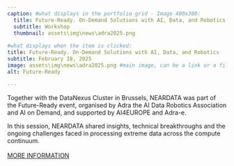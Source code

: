 ```yaml
---
caption: #what displays in the portfolio grid - Image 400x300:
  title: Future-Ready. On-Demand Solutions with AI, Data, and Robotics
  subtitle: Workshop
  thumbnail: assets\img\news\adra2025.png
  
#what displays when the item is clicked:
title: Future-Ready. On-Demand Solutions with AI, Data, and Robotics
subtitle: February 18, 2025
image: assets\img\news\adra2025.png #main image, can be a link or a file in assets/img/portfolio
alt: Future-Ready

---
```

Together with the DataNexus Cluster in Brussels, NEARDATA was part of the Future-Ready event, organised by Adra the AI Data Robotics Association and AI on Demand, and supported by AI4EUROPE and Adra-e. 

In this session, NEARDATA shared insights, technical breakthroughs and the ongoing challenges faced in processing extreme data across the compute continuum.  
<br/>
<a href="/assets/assets/dissemination/newsletters/NEARDATA_Newsletter_Feb_2025.pdf" target="_blank">MORE INFORMATION</a>




